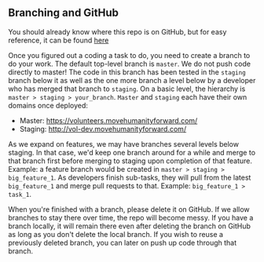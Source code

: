 ## Branching and GitHub

You should already know where this repo is on GitHub, but for easy reference, it can be found [here](https://github.com/HF-RapidResponse/volunteer-portal)

Once you figured out a coding a task to do, you need to create a branch to do your work. The default top-level branch is `master`. We do not push code directly to master! The code in this branch has been tested in the `staging` branch below it as well as the one more branch a level below by a developer who has merged that branch to `staging`. On a basic level, the hierarchy is `master > staging > your_branch`. `Master` and `staging` each have their own domains once deployed:

- Master: https://volunteers.movehumanityforward.com/
- Staging: http://vol-dev.movehumanityforward.com/

As we expand on features, we may have branches several levels below staging. In that case, we'd keep one branch around for a while and merge to that branch first before merging to staging upon completion of that feature. Example: a feature branch would be created in `master > staging > big_feature_1`. As developers finish sub-tasks, they will pull from the latest `big_feature_1` and merge pull requests to that. Example: `big_feature_1 > task_1`.

When you're finished with a branch, please delete it on GitHub. If we allow branches to stay there over time, the repo will become messy. If you have a branch locally, it will remain there even after deleting the branch on GitHub as long as you don't delete the local branch. If you wish to reuse a previously deleted branch, you can later on push up code through that branch.
